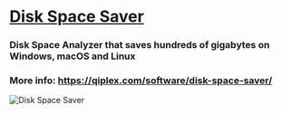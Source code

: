 # [Disk Space Saver](http://qiplex.com/software/disk-space-saver/)



### Disk Space Analyzer that saves  hundreds of gigabytes on Windows, macOS and Linux

### More info: https://qiplex.com/software/disk-space-saver/



![Disk Space Saver](http://qiplex.com/img/disk-space-saver-app.png)

